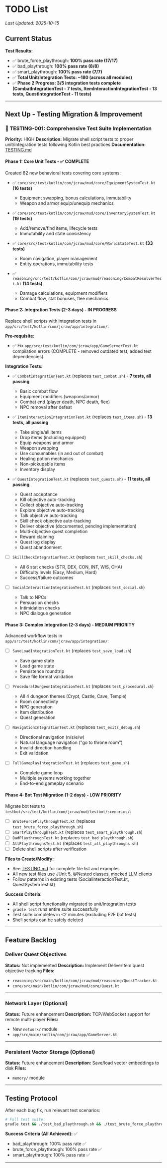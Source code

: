 # TODO List

*Last Updated: 2025-10-15*

## Current Status

**Test Results:**
- ✅ brute_force_playthrough: **100% pass rate (17/17)**
- ✅ bad_playthrough: **100% pass rate (8/8)**
- ✅ smart_playthrough: **100% pass rate (7/7)**
- ✅ **Total Unit/Integration Tests: ~180 (across all modules)**
- ✅ **Phase 2 Progress: 3/5 integration tests complete (CombatIntegrationTest - 7 tests, ItemInteractionIntegrationTest - 13 tests, QuestIntegrationTest - 11 tests)**

---

## Next Up - Testing Migration & Improvement

### 🔵 TESTING-001: Comprehensive Test Suite Implementation
**Priority:** HIGH
**Description:** Migrate shell script tests to proper unit/integration tests following Kotlin best practices
**Documentation:** [TESTING.md](docs/TESTING.md)

#### Phase 1: Core Unit Tests - ✅ COMPLETE
Created 82 new behavioral tests covering core systems:

- ✅ `core/src/test/kotlin/com/jcraw/mud/core/EquipmentSystemTest.kt` **(16 tests)**
  - Equipment swapping, bonus calculations, immutability
  - Weapon and armor equip/unequip mechanics

- ✅ `core/src/test/kotlin/com/jcraw/mud/core/InventorySystemTest.kt` **(19 tests)**
  - Add/remove/find items, lifecycle tests
  - Immutability and state consistency

- ✅ `core/src/test/kotlin/com/jcraw/mud/core/WorldStateTest.kt` **(33 tests)**
  - Room navigation, player management
  - Entity operations, immutability tests

- ✅ `reasoning/src/test/kotlin/com/jcraw/mud/reasoning/CombatResolverTest.kt` **(14 tests)**
  - Damage calculations, equipment modifiers
  - Combat flow, stat bonuses, flee mechanics

#### Phase 2: Integration Tests (2-3 days) - IN PROGRESS
Replace shell scripts with integration tests in `app/src/test/kotlin/com/jcraw/app/integration/`:

**Pre-requisite:**
- ✅ Fix `app/src/test/kotlin/com/jcraw/app/GameServerTest.kt` compilation errors (COMPLETE - removed outdated test, added test dependencies)

**Integration Tests:**
- ✅ `CombatIntegrationTest.kt` (replaces `test_combat.sh`) - **7 tests, all passing**
  - Basic combat flow
  - Equipment modifiers (weapons/armor)
  - Combat end (player death, NPC death, flee)
  - NPC removal after defeat

- ✅ `ItemInteractionIntegrationTest.kt` (replaces `test_items.sh`) - **13 tests, all passing**
  - Take single/all items
  - Drop items (including equipped)
  - Equip weapons and armor
  - Weapon swapping
  - Use consumables (in and out of combat)
  - Healing potion mechanics
  - Non-pickupable items
  - Inventory display

- ✅ `QuestIntegrationTest.kt` (replaces `test_quests.sh`) - **11 tests, all passing**
  - Quest acceptance
  - Kill objective auto-tracking
  - Collect objective auto-tracking
  - Explore objective auto-tracking
  - Talk objective auto-tracking
  - Skill check objective auto-tracking
  - Deliver objective (documented, pending implementation)
  - Multi-objective quest completion
  - Reward claiming
  - Quest log display
  - Quest abandonment

- [ ] `SkillCheckIntegrationTest.kt` (replaces `test_skill_checks.sh`)
  - All 6 stat checks (STR, DEX, CON, INT, WIS, CHA)
  - Difficulty levels (Easy, Medium, Hard)
  - Success/failure outcomes

- [ ] `SocialInteractionIntegrationTest.kt` (replaces `test_social.sh`)
  - Talk to NPCs
  - Persuasion checks
  - Intimidation checks
  - NPC dialogue generation

#### Phase 3: Complex Integration (2-3 days) - MEDIUM PRIORITY
Advanced workflow tests in `app/src/test/kotlin/com/jcraw/app/integration/`:

- [ ] `SaveLoadIntegrationTest.kt` (replaces `test_save_load.sh`)
  - Save game state
  - Load game state
  - Persistence roundtrip
  - Save file format validation

- [ ] `ProceduralDungeonIntegrationTest.kt` (replaces `test_procedural.sh`)
  - All 4 dungeon themes (Crypt, Castle, Cave, Temple)
  - Room connectivity
  - NPC generation
  - Item distribution
  - Quest generation

- [ ] `NavigationIntegrationTest.kt` (replaces `test_exits_debug.sh`)
  - Directional navigation (n/s/e/w)
  - Natural language navigation ("go to throne room")
  - Invalid direction handling
  - Exit validation

- [ ] `FullGameplayIntegrationTest.kt` (replaces `test_game.sh`)
  - Complete game loop
  - Multiple systems working together
  - End-to-end gameplay scenario

#### Phase 4: Bot Test Migration (1-2 days) - LOW PRIORITY
Migrate bot tests to `testbot/src/test/kotlin/com/jcraw/mud/testbot/scenarios/`:

- [ ] `BruteForcePlaythroughTest.kt` (replaces `test_brute_force_playthrough.sh`)
- [ ] `SmartPlaythroughTest.kt` (replaces `test_smart_playthrough.sh`)
- [ ] `BadPlaythroughTest.kt` (replaces `test_bad_playthrough.sh`)
- [ ] `AllPlaythroughsTest.kt` (replaces `test_all_playthroughs.sh`)
- [ ] Delete shell scripts after verification

**Files to Create/Modify:**
- See [TESTING.md](docs/TESTING.md) for complete file list and examples
- All new test files use JUnit 5, @Nested classes, mocked LLM clients
- Follow patterns in existing tests (SocialInteractionTest.kt, QuestSystemTest.kt)

**Success Criteria:**
- All shell script functionality migrated to unit/integration tests
- `gradle test` runs entire suite successfully
- Test suite completes in <2 minutes (excluding E2E bot tests)
- Shell scripts can be safely deleted

---

## Feature Backlog

### Deliver Quest Objectives
**Status:** Not implemented
**Description:** Implement DeliverItem quest objective tracking
**Files:**
- `reasoning/src/main/kotlin/com/jcraw/mud/reasoning/QuestTracker.kt`
- `core/src/main/kotlin/com/jcraw/mud/core/Quest.kt`

---

### Network Layer (Optional)
**Status:** Future enhancement
**Description:** TCP/WebSocket support for remote multi-player
**Files:**
- New `network/` module
- `app/src/main/kotlin/com/jcraw/app/GameServer.kt`

---

### Persistent Vector Storage (Optional)
**Status:** Future enhancement
**Description:** Save/load vector embeddings to disk
**Files:**
- `memory/` module

---

## Testing Protocol

After each bug fix, run relevant test scenarios:

```bash
# Full test suite:
gradle test && ./test_bad_playthrough.sh && ./test_brute_force_playthrough.sh && ./test_smart_playthrough.sh
```

**Success Criteria (All Achieved):** ✅
- bad_playthrough: 100% pass rate ✅
- brute_force_playthrough: 100% pass rate ✅
- smart_playthrough: 100% pass rate ✅

---
